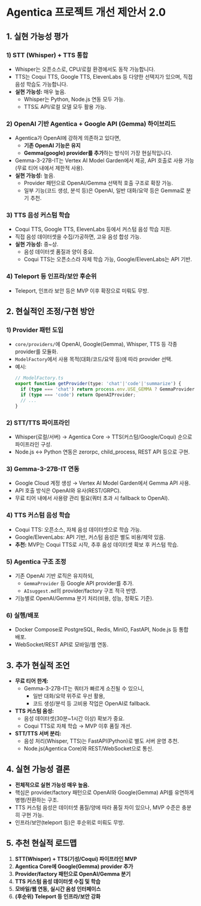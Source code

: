 # Agentica 프로젝트 개선 제안서 2.0

## 1. 실현 가능성 평가

### 1) STT (Whisper) + TTS 통합
- Whisper는 오픈소스로, CPU/로컬 환경에서도 동작 가능합니다.
- TTS는 Coqui TTS, Google TTS, ElevenLabs 등 다양한 선택지가 있으며, 직접 음성 학습도 가능합니다.
- **실현 가능성:** 매우 높음.
  - Whisper는 Python, Node.js 연동 모두 가능.
  - TTS도 API/로컬 모델 모두 활용 가능.

### 2) OpenAI 기반 Agentica + Google API (Gemma) 하이브리드
- Agentica가 OpenAI에 강하게 의존하고 있다면,
  - **기존 OpenAI 기능은 유지**
  - **Gemma(google) provider를 추가**하는 방식이 가장 현실적입니다.
- Gemma-3-27B-IT는 Vertex AI Model Garden에서 제공, API 호출로 사용 가능(무료 티어 내에서 제한적 사용).
- **실현 가능성:** 높음.
  - Provider 패턴으로 OpenAI/Gemma 선택적 호출 구조로 확장 가능.
  - 일부 기능(코드 생성, 분석 등)은 OpenAI, 일반 대화/요약 등은 Gemma로 분기 추천.

### 3) TTS 음성 커스텀 학습
- Coqui TTS, Google TTS, ElevenLabs 등에서 커스텀 음성 학습 지원.
- 직접 음성 데이터셋을 수집/가공하면, 고유 음성 합성 가능.
- **실현 가능성:** 중~상.
  - 음성 데이터셋 품질과 양이 중요.
  - Coqui TTS는 오픈소스라 자체 학습 가능, Google/ElevenLabs는 API 기반.

### 4) Teleport 등 인프라/보안 후순위
- Teleport, 인프라 보안 등은 MVP 이후 확장으로 미뤄도 무방.

## 2. 현실적인 조정/구현 방안

### 1) Provider 패턴 도입
- `core/providers/`에 OpenAI, Google(Gemma), Whisper, TTS 등 각종 provider를 모듈화.
- `ModelFactory`에서 사용 목적(대화/코드/요약 등)에 따라 provider 선택.
- 예시:
  ```typescript
  // ModelFactory.ts
  export function getProvider(type: 'chat'|'code'|'summarize') {
    if (type === 'chat') return process.env.USE_GEMMA ? GemmaProvider : OpenAIProvider;
    if (type === 'code') return OpenAIProvider;
    // ...
  }
  ```

### 2) STT/TTS 파이프라인
- Whisper(로컬/서버) → Agentica Core → TTS(커스텀/Google/Coqui) 순으로 파이프라인 구성.
- Node.js ↔ Python 연동은 zerorpc, child_process, REST API 등으로 구현.

### 3) Gemma-3-27B-IT 연동
- Google Cloud 계정 생성 → Vertex AI Model Garden에서 Gemma API 사용.
- API 호출 방식은 OpenAI와 유사(REST/GRPC).
- 무료 티어 내에서 사용량 관리 필요(쿼터 초과 시 fallback to OpenAI).

### 4) TTS 커스텀 음성 학습
- Coqui TTS: 오픈소스, 자체 음성 데이터셋으로 학습 가능.
- Google/ElevenLabs: API 기반, 커스텀 음성은 별도 비용/제약 있음.
- **추천:** MVP는 Coqui TTS로 시작, 추후 음성 데이터셋 확보 후 커스텀 학습.

### 5) Agentica 구조 조정
- 기존 OpenAI 기반 로직은 유지하되,
  - `GemmaProvider` 등 Google API provider를 추가.
  - `AIsuggest.md`의 provider/factory 구조 적극 반영.
- 기능별로 OpenAI/Gemma 분기 처리(비용, 성능, 정확도 기준).

### 6) 실행/배포
- Docker Compose로 PostgreSQL, Redis, MinIO, FastAPI, Node.js 등 통합 배포.
- WebSocket/REST API로 모바일/웹 연동.

## 3. 추가 현실적 조언

- **무료 티어 한계:**
  - Gemma-3-27B-IT는 쿼터가 빠르게 소진될 수 있으니,
    - 일반 대화/요약 위주로 우선 활용,
    - 코드 생성/분석 등 고비용 작업은 OpenAI로 fallback.
- **TTS 커스텀 음성:**
  - 음성 데이터셋(30분~1시간 이상) 확보가 중요.
  - Coqui TTS로 자체 학습 → MVP 이후 품질 개선.
- **STT/TTS 서버 분리:**
  - 음성 처리(Whisper, TTS)는 FastAPI(Python)로 별도 서버 운영 추천.
  - Node.js(Agentica Core)와 REST/WebSocket으로 통신.

## 4. 실현 가능성 결론

- **전체적으로 실현 가능성 매우 높음.**
- 핵심은 provider/factory 패턴으로 OpenAI와 Google(Gemma) API를 유연하게 병행/전환하는 구조.
- TTS 커스텀 음성은 데이터셋 품질/양에 따라 품질 차이 있으나, MVP 수준은 충분히 구현 가능.
- 인프라/보안(teleport 등)은 후순위로 미뤄도 무방.

## 5. 추천 현실적 로드맵

1. **STT(Whisper) + TTS(기성/Coqui) 파이프라인 MVP**
2. **Agentica Core에 Google(Gemma) provider 추가**
3. **Provider/factory 패턴으로 OpenAI/Gemma 분기**
4. **TTS 커스텀 음성 데이터셋 수집 및 학습**
5. **모바일/웹 연동, 실시간 음성 인터페이스**
6. **(후순위) Teleport 등 인프라/보안 강화** 